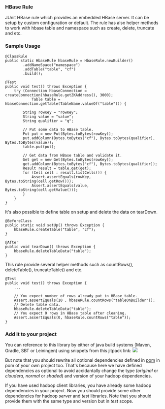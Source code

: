 ### HBase Rule
JUnit HBase rule which provides an embedded HBase server. It can be setup by custom configuration or default. The rule has also helper methods to work with hbase table and namespace such as create, delete, truncate and etc.

### Sample Usage

```
@ClassRule
public static HbaseRule hbaseRule = HbaseRule.newBuilder()
        .addNameSpace("namespace")
        .addTable("table", "cf")
        .build();
        
@Test
public void test() throws Exception {
    try (Connection hbaseConnection = createConnection(hbaseRule.getZKAddress(), 3000);
            Table table = hbaseConnection.getTable(TableName.valueOf("table"))) {

        String rowKey = "rowKey";
        String value = "value";
        String qualifier = "q";

        // Put some data to HBase table.
        Put put = new Put(Bytes.toBytes(rowKey));
        put.addColumn(Bytes.toBytes("cf"), Bytes.toBytes(qualifier), Bytes.toBytes(value));
        table.put(put);

        // Get data from HBase table and validate it.
        Get get = new Get(Bytes.toBytes(rowKey));
        get.addColumn(Bytes.toBytes("cf"), Bytes.toBytes(qualifier));
        Result result = table.get(get);
        for (Cell cell : result.listCells()) {
            Assert.assertEquals(rowKey, Bytes.toString(cell.getRow()));
            Assert.assertEquals(value, Bytes.toString(cell.getValue()));
        }
    }
}
```

It's also possible to define table on setup and delete the data on tearDown.
```
@BeforeClass
public static void setUp() throws Exception {
    hbaseRule.createTable("table", "cf");
}

@After
public void tearDown() throws Exception {
    hbaseRule.deleteTableData("table");
}

```

This rule provide several helper methods such as countRows(), deleteTable(), truncateTable() and etc.

```
@Test
public void test() throws Exception {
    ...
    
    // You expect number of rows already put in HBase table.
    Assert.assertEquals(10 , hbaseRule.countRows("tableOnBuilder"));
    // Delete table data.
    hbaseRule.deleteTableData("table");
    // You expect 0 rows in HBase table after cleaning.
    Assert.assertEquals(0, hbaseRule.countRows("table"));
}
```

### Add it to your project

You can reference to this library by either of java build systems (Maven, Gradle, SBT or Leiningen) using snippets from this jitpack link:
[![](https://jitpack.io/v/sahabpardaz/kafka-rule.svg)](https://jitpack.io/#sahabpardaz/hbase-rule)

But note that you should rewrite all optional dependencies defined in [pom](pom.xml) in pom of your own project too. 
That's because here we have defined dependencies as optional to avoid accidantally change the type (*original* or *cloudera*, *normal* or *shaded*) and version of your hadoop dependencies. 

If you have used hadoop client libraries, you have already some hadoop dependencies in your project. Now you should provide some other dependencies for hadoop *server* and *test* libraries. Note that you should provide them with the same type and version but in *test* scope.

